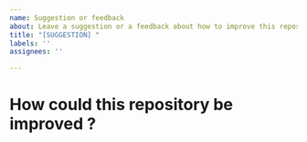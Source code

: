 ```yaml
---
name: Suggestion or feedback
about: Leave a suggestion or a feedback about how to improve this repository
title: "[SUGGESTION] "
labels: ''
assignees: ''

---
```


# How could this repository be improved ?
